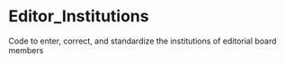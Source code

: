 # Editor_Institutions
Code to enter, correct, and standardize the institutions of editorial board members
